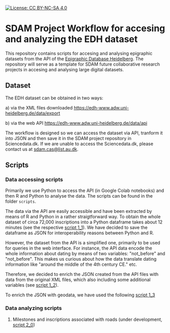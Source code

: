 [![License: CC BY-NC-SA 4.0](https://licensebuttons.net/l/by-nc-sa/4.0/80x15.png)](https://creativecommons.org/licenses/by-nc-sa/4.0/)

# SDAM Project Workflow for accesing and analyzing the EDH dataset

This repository contains scripts for accesing and analysing epigraphic datasets from the API of the [Epigraphic Database Heidelberg](https://edh-www.adw.uni-heidelberg.de/data/api).
The repository will serve as a template for SDAM future collaborative research projects in accesing and analysing large digital datasets.

## Dataset 
The EDH dataset can be obtained in two ways:

a) via the XML files downloaded https://edh-www.adw.uni-heidelberg.de/data/export

b) via the web API https://edh-www.adw.uni-heidelberg.de/data/api

The workflow is designed so we can access the dataset via API, tranform it into JSON and then save it in the SDAM project repository in Sciencedata.dk. If we are unable to access the Sciencedata.dk, please contact us at sdam.cas@list.au.dk.

## Scripts

### Data accessing scripts
Primarily we use Python to access the API (in Google Colab notebooks) and then R and Python to analyse the data. The scripts can be found in the folder ```scripts```.

The data via the API are easily accessible and have been extracted by means of R and Python in a rather straigtforward way. To obtain the whole dataset of circa 72,000 inscriptions into a Python dataframe takes about 12 minutes (see the respective [script 1_1](https://github.com/sdam-au/edh_workflow/blob/master/scripts/1_1_py_EXTRACTION_edh-inscriptions-from-web-api.ipynb)). We have decided to save the dataframe as JSON for interoperability reasons between Python and R.

However, the dataset from the API is a simplified one, primarily to be used for queries in the web interface. For instance, the API data encode the whole information about dating by means of two variables: "not_before" and "not_before". This makes us curious about how the data translate dating information like "around the middle of the 4th century CE." etc. 

Therefore, we decided to enrich the JSON created from the API files with data from the original XML files, which also including some additional variables (see [script 1_2](https://github.com/sdam-au/edh_workflow/blob/master/scripts/1_2_py_EXTRACTION_edh-xml_files.ipynb)).

To enrich the JSON with geodata, we have used the following [script 1_3](https://github.com/sdam-au/edh_workflow/blob/master/scripts/1_3_py_MERGING_API_GEO_and_XML.ipynb)

### Data analyzing scripts 

1. Milestones and inscriptions associated with roads (under development,
[script 2_0](https://github.com/sdam-au/edh_workflow/blob/master/scripts/2_py_MILESTONES.ipynb))





